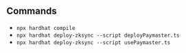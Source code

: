 ## Commands

- `npx hardhat compile`
- `npx hardhat deploy-zksync --script deployPaymaster.ts`
- `npx hardhat deploy-zksync --script usePaymaster.ts`
